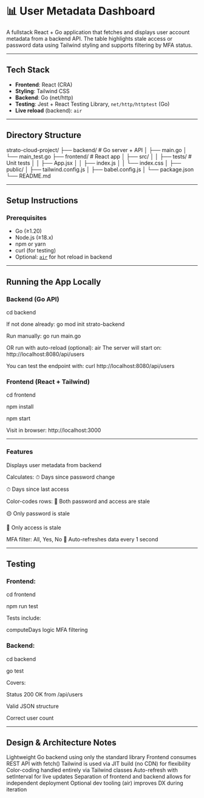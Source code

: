 # 📊 User Metadata Dashboard

A fullstack React + Go application that fetches and displays user account metadata from a backend API. The table highlights stale access or password data using Tailwind styling and supports filtering by MFA status.

---

## Tech Stack

- **Frontend**: React (CRA)
- **Styling**: Tailwind CSS
- **Backend**: Go (net/http)
- **Testing**: Jest + React Testing Library, `net/http/httptest` (Go)
- **Live reload** (backend): `air` 

---

## Directory Structure

strato-cloud-project/
├── backend/ # Go server + API
│ ├── main.go
│ └── main_test.go
├── frontend/ # React app
│ ├── src/
│ │ ├── tests/ # Unit tests
│ │ ├── App.jsx
│ │ ├── index.js
│ │ └── index.css
│ ├── public/
│ ├── tailwind.config.js
│ ├── babel.config.js
│ └── package.json
└── README.md

---

## Setup Instructions

### Prerequisites

- Go (≥1.20)
- Node.js (≥18.x)
- npm or yarn
- curl (for testing)
- Optional: [`air`](https://github.com/cosmtrek/air) for hot reload in backend

---

## Running the App Locally

### Backend (Go API)

cd backend

If not done already:
go mod init strato-backend

Run manually:
go run main.go

OR run with auto-reload (optional):
air
The server will start on:
http://localhost:8080/api/users

You can test the endpoint with:
curl http://localhost:8080/api/users

### Frontend (React + Tailwind)

cd frontend

npm install

npm start

Visit in browser:
http://localhost:3000

---

### Features
Displays user metadata from backend

Calculates:
⏱ Days since password change

⏱ Days since last access

Color-codes rows:
🔴 Both password and access are stale

🟡 Only password is stale

🔵 Only access is stale

MFA filter: All, Yes, No
🔁 Auto-refreshes data every 1 second

---

## Testing
### Frontend:
cd frontend

npm run test

Tests include:

computeDays logic
MFA filtering

### Backend:
cd backend

go test

Covers:

Status 200 OK from /api/users

Valid JSON structure

Correct user count

---

## Design & Architecture Notes
Lightweight Go backend using only the standard library
Frontend consumes REST API with fetch()
Tailwind is used via JIT build (no CDN) for flexibility
Color-coding handled entirely via Tailwind classes
Auto-refresh with setInterval for live updates
Separation of frontend and backend allows for independent deployment
Optional dev tooling (air) improves DX during iteration


